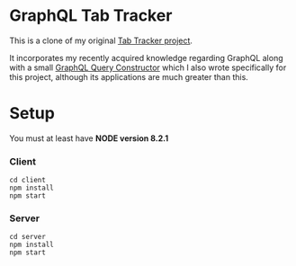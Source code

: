 # GraphQL Tab Tracker
This is a clone of my original [Tab Tracker project](https://github.com/NoahCardoza/tab-tracker).

It incorporates my recently acquired knowledge regarding GraphQL along with a small [GraphQL Query Constructor](https://github.com/NoahCardoza/graphQL-queryc-constructor) which I also wrote specifically for this project, although its applications are much greater than this.

# Setup
You must at least have **NODE version 8.2.1**

### Client
```
cd client
npm install
npm start
```

### Server
```
cd server
npm install
npm start
```
